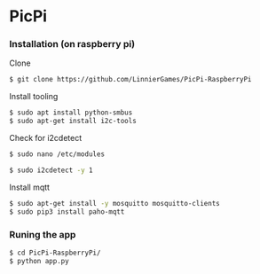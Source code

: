 # PicPi

### Installation (on raspberry pi)

Clone
```bash
$ git clone https://github.com/LinnierGames/PicPi-RaspberryPi
```

Install tooling
```bash
$ sudo apt install python-smbus
$ sudo apt-get install i2c-tools
```

Check for i2cdetect
```bash
$ sudo nano /etc/modules
```
```bash
$ sudo i2cdetect -y 1
```

Install mqtt
```bash
$ sudo apt-get install -y mosquitto mosquitto-clients
$ sudo pip3 install paho-mqtt
```

### Runing the app

```bash
$ cd PicPi-RaspberryPi/
$ python app.py
```